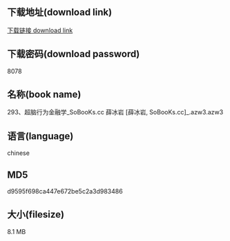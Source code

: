 ## 下载地址(download link)
[下载链接 download link](https://voluble-croquembouche-d321dc.netlify.app/?s=293%E3%80%81%E8%B6%85%E8%84%91%E8%A1%8C%E4%B8%BA%E9%87%91%E8%9E%8D%E5%AD%A6_SoBooKs.cc+%E8%96%9B%E5%86%B0%E5%B2%A9+%5B%E8%96%9B%E5%86%B0%E5%B2%A9%2C+SoBooKs.cc%5D_.azw3)

## 下载密码(download password)
8078

## 名称(book name)
293、超脑行为金融学_SoBooKs.cc 薛冰岩 [薛冰岩, SoBooKs.cc]_.azw3.azw3

## 语言(language)
chinese

## MD5
d9595f698ca447e672be5c2a3d983486

## 大小(filesize)
8.1 MB
